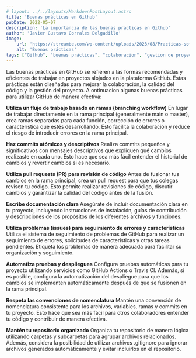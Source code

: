 ```yaml
---
# layout: ../../layouts/MarkdownPostLayout.astro
title: 'Buenas prácticas en Github'
pubDate: 2022-05-07
description: 'La importancia de las buenas practicas en Github'
author: 'Javier Gustavo Corrales Delgadillo'
image:
    url: 'https://streambe.com/wp-content/uploads/2023/08/Practicas-software-medida-1.jpg-1.jpg'
    alt: 'Buenas prácticas'
tags: ["Github", "buenas prácticas", "colaboracion", "gestion de proyectos"]
---
```


Las buenas prácticas en GitHub se refieren a las formas recomendadas y eficientes de trabajar en proyectos alojados en la plataforma GitHub. Estas prácticas están diseñadas para mejorar la colaboración, la calidad del código y la gestión del proyecto. A ontinuacion algunas buenas prácticas para utilizar GitHub de manera efectiva:

**Utiliza un flujo de trabajo basado en ramas (branching workflow)**
En lugar de trabajar directamente en la rama principal (generalmente main o master), crea ramas separadas para cada función, corrección de errores o característica que estés desarrollando. Esto facilita la colaboración y reduce el riesgo de introducir errores en la rama principal.

**Haz commits atómicos y descriptivos**
Realiza commits pequeños y significativos con mensajes descriptivos que expliquen qué cambios realizaste en cada uno. Esto hace que sea más fácil entender el historial de cambios y revertir cambios si es necesario.

**Utiliza pull requests (PR) para revisión de código**
Antes de fusionar tus cambios en la rama principal, crea un pull request para que tus colegas revisen tu código. Esto permite realizar revisiones de código, discutir cambios y garantizar la calidad del código antes de la fusión.

**Escribe documentación clara**
Asegúrate de incluir documentación clara en tu proyecto, incluyendo instrucciones de instalación, guías de contribución y descripciones de los propósitos de los diferentes archivos y funciones.

**Utiliza problemas (issues) para seguimiento de errores y características** 
Utiliza el sistema de seguimiento de problemas de GitHub para realizar un seguimiento de errores, solicitudes de características y otras tareas pendientes. Etiqueta los problemas de manera adecuada para facilitar su organización y seguimiento.

**Automatiza pruebas y despliegues** 
Configura pruebas automáticas para tu proyecto utilizando servicios como GitHub Actions o Travis CI. Además, si es posible, configura la automatización del despliegue para que los cambios se implementen automáticamente después de que se fusionen en la rama principal.

**Respeta las convenciones de nomenclatura** 
Mantén una convención de nomenclatura consistente para los archivos, variables, ramas y commits en tu proyecto. Esto hace que sea más fácil para otros colaboradores entender tu código y contribuir de manera efectiva.

**Mantén tu repositorio organizado** 
Organiza tu repositorio de manera lógica utilizando carpetas y subcarpetas para agrupar archivos relacionados. Además, considera la posibilidad de utilizar archivos .gitignore para ignorar archivos generados automáticamente y evitar incluirlos en el repositorio.